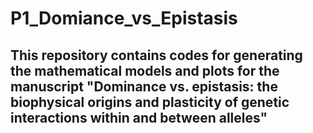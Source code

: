 # P1_Domiance_vs_Epistasis
## This repository contains codes for generating the mathematical models and plots for the manuscript "Dominance vs. epistasis: the biophysical origins and plasticity of genetic interactions within and between alleles"
